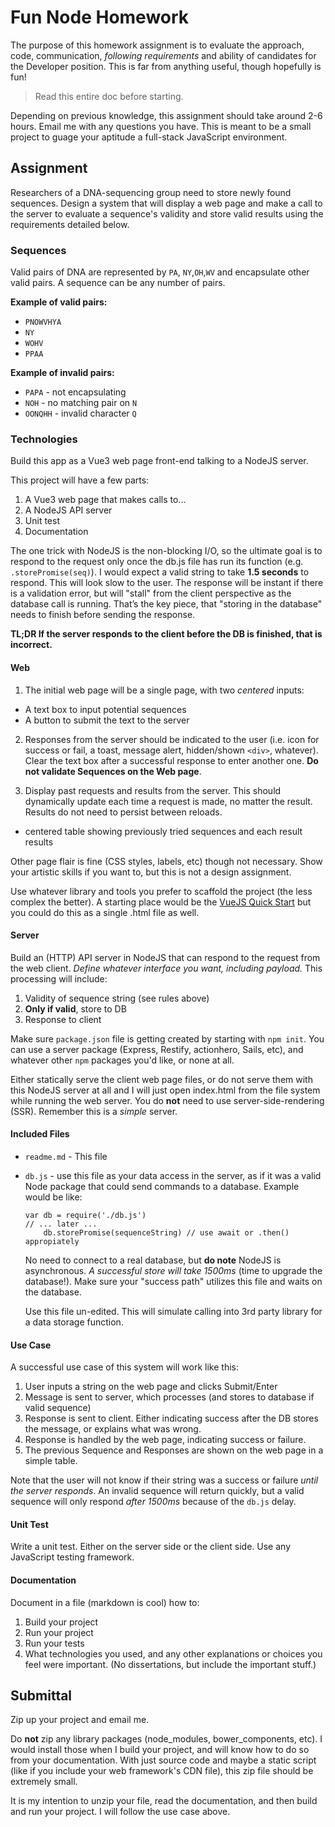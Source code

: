 # Fun Node Homework

The purpose of this homework assignment is to evaluate the approach, code, communication, _following requirements_ and ability of candidates for the Developer position. This is far from anything useful, though hopefully is fun!

> Read this entire doc before starting.

Depending on previous knowledge, this assignment should take around 2-6 hours. Email me with any questions you have. This is meant to be a small project to guage your aptitude a full-stack JavaScript environment. 


## Assignment
Researchers of a DNA-sequencing group need to store newly found sequences. Design a system that will display a web page and make a call to the server to evaluate a sequence's validity and store valid results using the requirements detailed below.


### Sequences
Valid pairs of DNA are represented by `PA`, `NY`,`OH`,`WV` and encapsulate other valid pairs. A sequence can be any number of pairs.

**Example of valid pairs:**

* `PNOWVHYA`
* `NY`
* `WOHV`
* `PPAA`

**Example of invalid pairs:**

* `PAPA` - not encapsulating
* `NOH` - no matching pair on `N`
* `OONQHH` - invalid character `Q`

### Technologies

Build this app as a Vue3 web page front-end talking to a NodeJS server.

This project will have a few parts:
1. A Vue3 web page that makes calls to...
1. A NodeJS API server
3. Unit test
4. Documentation

The one trick with NodeJS is the non-blocking I/O, so the ultimate goal is to respond to the request only once the db.js file has run its function (e.g. `.storePromise(seq)`). I would expect a valid string to take **1.5 seconds** to respond. This will look slow to the user. The response will be instant if there is a validation error, but will "stall" from the client perspective as the database call is running. That’s the key piece, that "storing in the database" needs to finish before sending the response. 

**TL;DR If the server responds to the client before the DB is finished, that is incorrect.**

#### Web

1. The initial web page will be a single page, with two *centered* inputs:

* A text box to input potential sequences
* A button to submit the text to the server

2. Responses from the server should be indicated to the user (i.e. icon for success or fail, a toast, message alert, hidden/shown `<div>`, whatever). Clear the text box after a successful response to enter another one. **Do not validate Sequences on the Web page**. 

3. Display past requests and results from the server. This should dynamically update each time a request is made, no matter the result. Results do not need to persist between reloads.
* centered table showing previously tried sequences and each result results

Other page flair is fine (CSS styles, labels, etc) though not necessary. Show your artistic skills if you want to, but this is not a design assignment.

Use whatever library and tools you prefer to scaffold the project (the less complex the better). A starting place would be the [VueJS Quick Start](https://vuejs.org/guide/quick-start.html) but you could do this as a single .html file as well.

#### Server

Build an (HTTP) API server in NodeJS that can respond to the request from the web client. *Define whatever interface you want, including payload.* This processing will include:

1. Validity of sequence string (see rules above)
1. **Only if valid**, store to DB 
1. Response to client

Make sure `package.json` file is getting created by starting with `npm init`. You can use a server package (Express, Restify, actionhero, Sails, etc), and whatever other `npm` packages you'd like, or none at all.

Either statically serve the client web page files, or do not serve them with this NodeJS server at all and I will just open index.html from the file system while running the web server. You do **not** need to use server-side-rendering (SSR). Remember this is a *simple* server.

#### Included Files

* `readme.md` - This file

* `db.js` - use this file as your data access in the server, as if it was a valid Node package that could send commands to a database. Example would be like:

    ```
    var db = require('./db.js')
    // ... later ...
        db.storePromise(sequenceString) // use await or .then() appropiately
    ```
     No need to connect to a real database, but **do note** NodeJS is asynchronous. _A successful store will take 1500ms_ (time to upgrade the database!). Make sure your "success path" utilizes this file and waits on the database. 

    Use this file un-edited. This will simulate calling into 3rd party library for a data storage function.


#### Use Case

A successful use case of this system will work like this:

1. User inputs a string on the web page and clicks Submit/Enter
2. Message is sent to server, which processes (and stores to database if valid sequence)
3. Response is sent to client. Either indicating success after the DB stores the message, or explains what was wrong.
4. Response is handled by the web page, indicating success or failure.
5. The previous Sequence and Responses are shown on the web page in a simple table.

Note that the user will not know if their string was a success or failure _until the server responds_. An invalid sequence will return quickly, but a valid sequence will only respond *after 1500ms* because of the `db.js` delay.

#### Unit Test

Write a unit test. Either on the server side or the client side. Use any JavaScript testing framework.


#### Documentation

Document in a file (markdown is cool) how to:

1. Build your project
2. Run your project
3. Run your tests
3. What technologies you used, and any other explanations or choices you feel were important. (No dissertations, but include the important stuff.)


## Submittal

Zip up your project and email me.

Do **not** zip any library packages (node_modules, bower_components, etc). I would install those when I build your project, and will know how to do so from your documentation. With just source code and maybe a static script (like if you include your web framework's CDN file), this zip file should be extremely small.

It is my intention to unzip your file, read the documentation, and then build and run your project. I will follow the use case above.